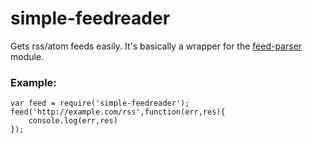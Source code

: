 # simple-feedreader
Gets rss/atom feeds easily. It's basically a wrapper for the [feed-parser](https://www.npmjs.com/package/feedparser) module.

### Example:

	var feed = require('simple-feedreader');
	feed('http://example.com/rss',function(err,res){
		console.log(err,res)
	});
